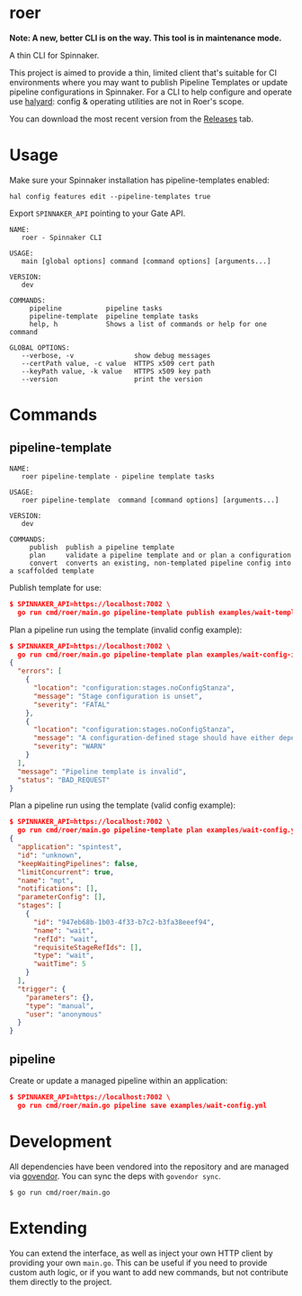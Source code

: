 # roer

**Note: A new, better CLI is on the way. This tool is in maintenance mode.**

A thin CLI for Spinnaker.

This project is aimed to provide a thin, limited client that's suitable for
CI environments where you may want to publish Pipeline Templates or update
pipeline configurations in Spinnaker. For a CLI to help configure and operate
use [halyard][halyard]: config & operating utilities are not in Roer's scope.

You can download the most recent version from the [Releases][releases] tab.

# Usage

Make sure your Spinnaker installation has pipeline-templates enabled:

`hal config features edit --pipeline-templates true`

Export `SPINNAKER_API` pointing to your Gate API.

```
NAME:
   roer - Spinnaker CLI

USAGE:
   main [global options] command [command options] [arguments...]

VERSION:
   dev

COMMANDS:
     pipeline           pipeline tasks
     pipeline-template  pipeline template tasks
     help, h            Shows a list of commands or help for one command

GLOBAL OPTIONS:
   --verbose, -v               show debug messages
   --certPath value, -c value  HTTPS x509 cert path
   --keyPath value, -k value   HTTPS x509 key path
   --version                   print the version
```

# Commands

## pipeline-template

```
NAME:
   roer pipeline-template - pipeline template tasks

USAGE:
   roer pipeline-template  command [command options] [arguments...]

VERSION:
   dev

COMMANDS:
     publish  publish a pipeline template
     plan     validate a pipeline template and or plan a configuration
     convert  converts an existing, non-templated pipeline config into a scaffolded template
```

Publish template for use:

```json
$ SPINNAKER_API=https://localhost:7002 \
  go run cmd/roer/main.go pipeline-template publish examples/wait-template.yml
```

Plan a pipeline run using the template (invalid config example):

```json
$ SPINNAKER_API=https://localhost:7002 \
  go run cmd/roer/main.go pipeline-template plan examples/wait-config-invalid.yml
{
  "errors": [
    {
      "location": "configuration:stages.noConfigStanza",
      "message": "Stage configuration is unset",
      "severity": "FATAL"
    },
    {
      "location": "configuration:stages.noConfigStanza",
      "message": "A configuration-defined stage should have either dependsOn or an inject rule defined",
      "severity": "WARN"
    }
  ],
  "message": "Pipeline template is invalid",
  "status": "BAD_REQUEST"
}
```

Plan a pipeline run using the template (valid config example):

```json
$ SPINNAKER_API=https://localhost:7002 \
  go run cmd/roer/main.go pipeline-template plan examples/wait-config.yml
{
  "application": "spintest",
  "id": "unknown",
  "keepWaitingPipelines": false,
  "limitConcurrent": true,
  "name": "mpt",
  "notifications": [],
  "parameterConfig": [],
  "stages": [
    {
      "id": "947eb68b-1b03-4f33-b7c2-b3fa38eeef94",
      "name": "wait",
      "refId": "wait",
      "requisiteStageRefIds": [],
      "type": "wait",
      "waitTime": 5
    }
  ],
  "trigger": {
    "parameters": {},
    "type": "manual",
    "user": "anonymous"
  }
}
```

## pipeline

Create or update a managed pipeline within an application:

```json
$ SPINNAKER_API=https://localhost:7002 \
  go run cmd/roer/main.go pipeline save examples/wait-config.yml
```


# Development

All dependencies have been vendored into the repository and are managed via
[govendor](github.com/kardianos/govendor). You can sync the deps with `govendor sync`.

`$ go run cmd/roer/main.go`

# Extending

You can extend the interface, as well as inject your own HTTP client by providing
your own `main.go`. This can be useful if you need to provide custom auth logic,
or if you want to add new commands, but not contribute them directly to the
project.

[releases]: https://github.com/spinnaker/roer/releases
[glide]: https://github.com/Masterminds/glide
[halyard]: https://github.com/spinnaker/halyard
